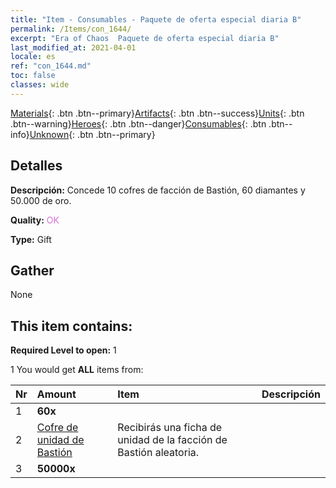 ```yaml
---
title: "Item - Consumables - Paquete de oferta especial diaria B"
permalink: /Items/con_1644/
excerpt: "Era of Chaos  Paquete de oferta especial diaria B"
last_modified_at: 2021-04-01
locale: es
ref: "con_1644.md"
toc: false
classes: wide
---
```

 [Materials](/es/Items/){: .btn .btn--primary}[Artifacts](/es/Items/Artifacts/){: .btn .btn--success}[Units](/es/Items/Units/){: .btn .btn--warning}[Heroes](/es/Items/Heroes/){: .btn .btn--danger}[Consumables](/es/Items/Consumables/){: .btn .btn--info}[Unknown](/es/Items/Unknown/){: .btn .btn--primary}

## Detalles
 **Descripción:** Concede 10 cofres de facción de Bastión, 60 diamantes y 50.000 de oro.

 **Quality:** <span style="color: #DA70D6">OK</span>

 **Type:** Gift

## Gather

  None

## This item contains:

 **Required Level to open:** 1

 1 You would get **ALL** items  from:

  | Nr | Amount |     Item    | Descripción |
  |:---|:-------|:------------|:-----------:|
  | 1 |  **60x** | <i class="fas fa-gem"/> |  | 
  | 2 | [Cofre de unidad de Bastión](/es/Items/con_1272/) | Recibirás una ficha de unidad de la facción de Bastión aleatoria. | 
  | 3 |  **50000x** | <i class="fas fa-coins"/> |  | 
